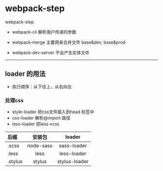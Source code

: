 # webpack-step
webpack-step


- webpack-cli 解析用户传递的参数

- webpack-merge 主要用来合并文件 base&dev, base&prod

- webpack-dev-server 不会产生实体文件

--------
## loader 的用法
- 执行顺序：从下往上，从右向左

### 处理css

- style-loader 把css文件插入到head 标签中
- css-loader  解析@import 路径
- less-loader 把less->css

| 后缀    | 安装包   | loader|
| :----- | :-------:| :------:|
| .scss| node-sass|sass-loader|
| .less|less|less-loader|
| .stylus|stylus|stylus-loader|
